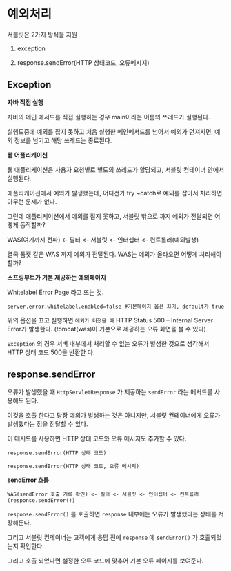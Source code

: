 # 예외처리

서블릿은 2가지 방식을 지원

1) exception

2) response.sendError(HTTP 상태코드, 오류메시지)

## Exception

**자바 직접 실행**

자바의 메인 메서드를 직접 실행하는 경우 main이라는 이름의 쓰레드가 실행된다.

실행도중에 예외를 잡지 못하고 처음 실행한 메인메서드를 넘어서 예외가 던져지면, 예외 정보를 남기고 해당 쓰레드는 종료된다.

**웹 어플리케이션**

웹 애플리케이션은 사용자 요청별로 별도의 쓰레드가 할당되고, 서블릿 컨테이너 안에서 실행된다.

애플리케이션에서 예외가 발생했는데, 어디선가 try ~catch로 예외를 잡아서 처리하면 아무런 문제가 없다.

그런데 애플리케이션에서 예외를 잡지 못하고, 서블릿 밖으로 까지 예외가 전달되면 어뗗게 동작할까?

WAS(여기까지 전파) <- 필터 <- 서블릿 <- 인터셉터 <- 컨트롤러(예외발생)

결국 톰캣 같은 WAS 까지 예외가 전달된다. WAS는 예외가 올라오면 어떻게 처리해야 할까?

**스프링부트가 기본 제공하는 예외페이지**

Whitelabel Error Page 라고 뜨는 것.

```properties
server.error.whitelabel.enabled=false #기본페이지 옵션 끄기, default가 true
```

위의 옵션을 끄고 실행하면 `에외가 터졌을 때` HTTP Status 500 – Internal Server Error가 발생한다. (tomcat(was)이 기본으로 제공하는 오류 화면을 볼 수 있다)

`Exception` 의 경우 서버 내부에서 처리할 수 없는 오류가 발생한 것으로 생각해서 HTTP 상태 코드 500을 반환한
다.

## response.sendError

오류가 발생했을 때 `HttpServletResponse` 가 제공하는 `sendError` 라는 메서드를 사용해도 된다.

이것을 호출 한다고 당장 예외가 발생하는 것은 아니지만, 서블릿 컨테이너에게 오류가 발생했다는 점을 전달할 수 있다.

이 메서드를 사용하면 HTTP 상태 코드와 오류 메시지도 추가할 수 있다.

`response.sendError(HTTP 상태 코드)`

`response.sendError(HTTP 상태 코드, 오류 메시지)`

**sendError 흐름**

```text
WAS(sendError 호출 기록 확인) <- 필터 <- 서블릿 <- 인터셉터 <- 컨트롤러 (response.sendError())
```

`response.sendError()` 를 호출하면 `response` 내부에는 오류가 발생했다는 상태를 저장해둔다.

그리고 서블릿 컨테이너는 고객에게 응답 전에 `response` 에 `sendError()` 가 호출되었는지 확인한다.

그리고 호출 되었다면 설정한 오류 코드에 맞추어 기본 오류 페이지를 보여준다.


